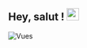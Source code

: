 

## Hey, salut ! <img src="https://media.giphy.com/media/hvRJCLFzcasrR4ia7z/giphy.gif" width="25px">
![Vues](https://visitcount.itsvg.in/api?id=Ariloxe&icon=0&color=12)

